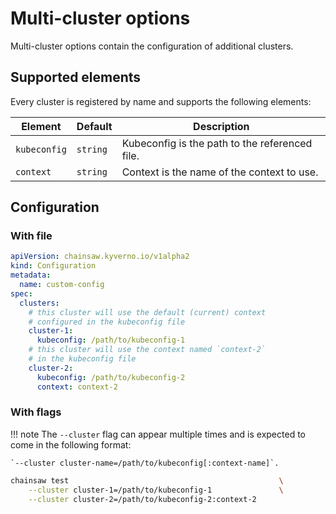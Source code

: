 # Multi-cluster options

Multi-cluster options contain the configuration of additional clusters.

## Supported elements

Every cluster is registered by name and supports the following elements:

| Element | Default | Description |
|---|---|---|
| `kubeconfig` | `string` | Kubeconfig is the path to the referenced file. |
| `context` | `string` | Context is the name of the context to use. |

## Configuration

### With file

```yaml
apiVersion: chainsaw.kyverno.io/v1alpha2
kind: Configuration
metadata:
  name: custom-config
spec:
  clusters:
    # this cluster will use the default (current) context
    # configured in the kubeconfig file
    cluster-1:
      kubeconfig: /path/to/kubeconfig-1
    # this cluster will use the context named `context-2`
    # in the kubeconfig file
    cluster-2:
      kubeconfig: /path/to/kubeconfig-2
      context: context-2
```

### With flags

!!! note
    The `--cluster` flag can appear multiple times and is expected to come in the following format:
    
    `--cluster cluster-name=/path/to/kubeconfig[:context-name]`.

```bash
chainsaw test                                               \
    --cluster cluster-1=/path/to/kubeconfig-1               \
    --cluster cluster-2=/path/to/kubeconfig-2:context-2
```
